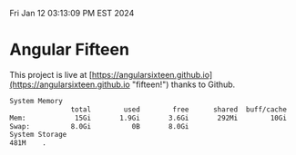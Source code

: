 Fri Jan 12 03:13:09 PM EST 2024

# Angular Fifteen


This project is live at [https://angularsixteen.github.io](https://angularsixteen.github.io "fifteen!") thanks to Github.

```bash
System Memory
               total        used        free      shared  buff/cache   available
Mem:            15Gi       1.9Gi       3.6Gi       292Mi        10Gi        13Gi
Swap:          8.0Gi          0B       8.0Gi
System Storage
481M	.

